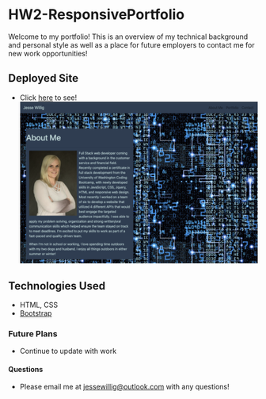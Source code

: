 # HW2-ResponsivePortfolio

Welcome to my portfolio! This is an overview of my technical background and personal style as well as a place for future employers to contact me for new work opportunities!

## Deployed Site
* Click [here](https://jessewillig.github.io/jessewilligPortfolio/) to see!
![portfolio](./assets/portfolio.png)

## Technologies Used

* HTML, CSS
* [Bootstrap](https://getbootstrap.com/docs/4.5/getting-started/introduction/)

### Future Plans

* Continue to update with work

#### Questions

* Please email me at jessewillig@outlook.com with any questions!